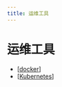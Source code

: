 ```yaml
---
title: 运维工具
---
```


# 运维工具

- [[docker]]
- [[Kubernetes]]


[//begin]: # "Autogenerated link references for markdown compatibility"
[docker]: docker/docker "docker"
[Kubernetes]: k8s/Kubernetes "Kubernetes"
[//end]: # "Autogenerated link references"